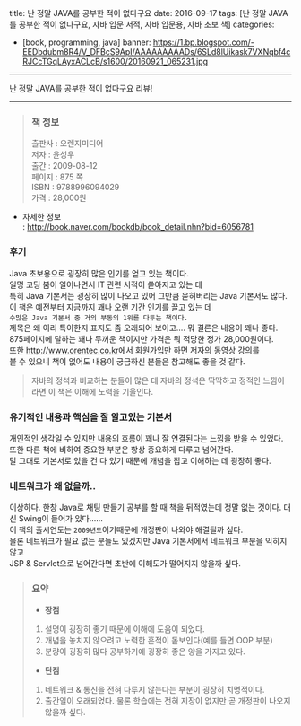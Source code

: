 title: 난 정말 JAVA를 공부한 적이 없다구요
date: 2016-09-17
tags: [난 정말 JAVA를 공부한 적이 없다구요, 자바 입문 서적, 자바 입문용, 자바 초보 책]
categories:
- [book, programming, java]
banner: https://1.bp.blogspot.com/-EEDbdubm8R4/V_DFBcS9ApI/AAAAAAAAADs/6SLd8lUikask7VXNqbf4cRJCcTGqLAyxACLcB/s1600/20160921_065231.jpg

---
난 정말 JAVA를 공부한 적이 없다구요 리뷰!

<!-- more -->

---

>### 책 정보 
>출판사 : 오렌지미디어  
>저자 : 윤성우  
>출간 : 2009-08-12   
>페이지 : 875 쪽  
>ISBN : 9788996094029  
>가격 : 28,000원

- 자세한 정보  
: <http://book.naver.com/bookdb/book_detail.nhn?bid=6056781>

### 후기
Java 초보용으로 굉장히 많은 인기를 얻고 있는 책이다.  
일명 코딩 붐이 일어나면서 IT 관련 서적이 쏟아지고 있는 데  
특히 Java 기본서는 굉장히 많이 나오고 있어 그만큼 묻혀버리는 Java 기본서도 많다.  
이 책은 예전부터 지금까지 꽤나 오랜 기간 인기를 끌고 있는 데  
`수많은 Java 기본서 중 거의 부동의 1위를 다투는 책이다.`  
제목은 왜 이리 특이한지 표지도 좀 오래되어 보이고.... 뭐 결론은 내용이 꽤나 좋다.  
875페이지에 달하는 꽤나 두꺼운 책이지만 가격은 뭐 적당한 정가 28,000원이다.  
또한 <http://www.orentec.co.kr>에서 회원가입만 하면 저자의 동영상 강의를  
볼 수 있으니 책이 없어도 내용이 궁금하신 분들은 참고해도 좋을 것 같다.
>자바의 정석과 비교하는 분들이 많은 데 자바의 정석은 딱딱하고 정적인 느낌이라면 이 책은 이해에 노력을 기울인다.

### 유기적인 내용과 핵심을 잘 알고있는 기본서
개인적인 생각일 수 있지만 내용의 흐름이 꽤나 잘 연결된다는 느낌을 받을 수 있었다.  
또한 다른 책에 비하여 중요한 부분은 항상 중요하게 다루고 넘어간다.  
말 그대로 기본서로 있을 건 다 있기 때문에 개념을 잡고 이해하는 데 굉장히 좋다.  


### 네트워크가 왜 없을까..
이상하다. 한창 Java로 채팅 만들기 공부를 할 때 책을 뒤적였는데
정말 없는 것이다. 대신 Swing이 들어가 있다......  
이 책의 출시연도는 `2009년도`이기때문에 개정판이 나와야 해결될까 싶다.  
물론 네트워크가 필요 없는 분들도 있겠지만 Java 기본서에서 네트워크 부분을 익히지 않고  
JSP & Servlet으로 넘어간다면 초반에 이해도가 떨어지지 않을까 싶다.
 
>### 요약
>- **장점**
>1. 설명이 굉장히 좋기 때문에 이해에 도움이 되었다.
>2. 개념을 놓치지 않으려고 노력한 흔적이 돋보인다(예를 들면 OOP 부분)
>3. 분량이 굉장히 많다 공부하기에 굉장히 좋은 양을 가지고 있다.
>
>- **단점**
>1. 네트워크 & 통신을 전혀 다루지 않는다는 부분이 굉장히 치명적이다.
>2. 출간일이 오래되었다. 물론 학습에는 전혀 지장이 없지만 곧 개정판이 나오지 않을까 싶다.